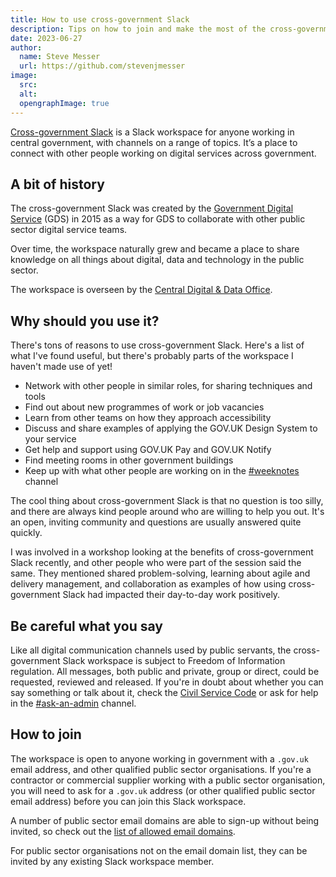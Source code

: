```yaml
---
title: How to use cross-government Slack
description: Tips on how to join and make the most of the cross-government Slack workspace.
date: 2023-06-27
author:
  name: Steve Messer
  url: https://github.com/stevenjmesser
image:
  src: 
  alt: 
  opengraphImage: true
---
```


[Cross-government Slack](https://ukgovernmentdigital.slack.com/) is a Slack workspace for anyone working in central government, with channels on a range of topics. It’s a place to connect with other people working on digital services across government.

## A bit of history

The cross-government Slack was created by the [Government Digital Service](https://www.gov.uk/government/organisations/government-digital-service) (GDS) in 2015 as a way for GDS to collaborate with other public sector digital service teams.

Over time, the workspace naturally grew and became a place to share knowledge on all things about digital, data and technology in the public sector.

The workspace is overseen by the [Central Digital & Data Office](https://www.gov.uk/government/organisations/central-digital-and-data-office).

## Why should you use it?

There's tons of reasons to use cross-government Slack. Here's a list of what I've found useful, but there's probably parts of the workspace I haven't made use of yet!

* Network with other people in similar roles, for sharing techniques and tools
* Find out about new programmes of work or job vacancies
* Learn from other teams on how they approach accessibility
* Discuss and share examples of applying the GOV.UK Design System to your service
* Get help and support using GOV.UK Pay and GOV.UK Notify
* Find meeting rooms in other government buildings
* Keep up with what other people are working on in the [#weeknotes](https://ukgovernmentdigital.slack.com/archives/CE2K1LU3Y) channel

The cool thing about cross-government Slack is that no question is too silly, and there are always kind people around who are willing to help you out. It's an open, inviting community and questions are usually answered quite quickly.

I was involved in a workshop looking at the benefits of cross-government Slack recently, and other people who were part of the session said the same. They mentioned shared problem-solving, learning about agile and delivery management, and collaboration as examples of how using cross-government Slack had impacted their day-to-day work positively.

## Be careful what you say

Like all digital communication channels used by public servants, the cross-government Slack workspace is subject to Freedom of Information regulation. All messages, both public and private, group or direct, could be requested, reviewed and released. If you're in doubt about whether you can say something or talk about it, check the [Civil Service Code](https://www.gov.uk/government/publications/civil-service-code/the-civil-service-code) or ask for help in the [#ask-an-admin](https://ukgovernmentdigital.slack.com/archives/C039WM501EK) channel.

## How to join

The workspace is open to anyone working in government with a `.gov.uk` email address, and other qualified public sector organisations. If you're a contractor or commercial supplier working with a public sector organisation, you will need to ask for a `.gov.uk` address (or other qualified public sector email address) before you can join this Slack workspace.

A number of public sector email domains are able to sign-up without being invited, so check out the [list of allowed email domains](https://ukgovernmentdigital.slack.com/signup#/domain-signup).

For public sector organisations not on the email domain list, they can be invited by any existing Slack workspace member.

